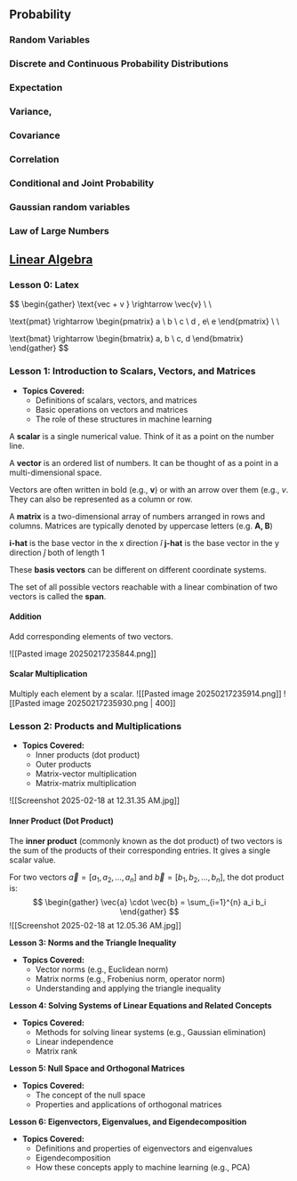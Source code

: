 ## Probability
### Random Variables
### Discrete and Continuous Probability Distributions
### Expectation
### Variance,
### Covariance
### Correlation
### Conditional and Joint Probability
### Gaussian random variables 
### Law of Large Numbers

## [Linear Algebra](http://web.stanford.edu/class/cs246/handouts/CS246_LinAlg_review.pdf)

### Lesson 0:  Latex

$$
\begin{gather}
\text{vec + v } \rightarrow \vec{v} \\ \\

\text{pmat} \rightarrow \begin{pmatrix}
a \ b \ c  \\
d , e\\
e
\end{pmatrix} \\ \\

\text{bmat} \rightarrow
\begin{bmatrix}
a, b \\
c, d
\end{bmatrix}
\end{gather}
$$
### Lesson 1: Introduction to Scalars, Vectors, and Matrices

- **Topics Covered:**
    - Definitions of scalars, vectors, and matrices
    - Basic operations on vectors and matrices
    - The role of these structures in machine learning

A **scalar** is a single numerical value. Think of it as a point on the number line.

A **vector** is an ordered list of numbers. It can be thought of as a point in a multi-dimensional space.

Vectors are often written in bold (e.g., **v**) or with an arrow over them (e.g., $v$. They can also be represented as a column or row.

A **matrix** is a two-dimensional array of numbers arranged in rows and columns. Matrices are typically denoted by uppercase letters (e.g. **A, B**)

**i-hat** is the base vector in the x direction $\hat{i}$
**j-hat** is the base vector in the y direction $\hat{j}$
both of length 1

These **basis vectors** can be different on different coordinate systems.

The set of all possible vectors reachable with a linear combination of two vectors is called the **span**.
#### Addition
Add corresponding elements of two vectors.

![[Pasted image 20250217235844.png]]

#### Scalar Multiplication
Multiply each element by a scalar.
![[Pasted image 20250217235914.png]]
![[Pasted image 20250217235930.png | 400]]



### Lesson 2: Products and Multiplications

- **Topics Covered:**
    - Inner products (dot product)
    - Outer products
    - Matrix-vector multiplication
    - Matrix-matrix multiplication

![[Screenshot 2025-02-18 at 12.31.35 AM.jpg]]
#### Inner Product (Dot Product)

The **inner product** (commonly known as the dot product) of two vectors is the sum of the products of their corresponding entries. It gives a single scalar value.

For two vectors $\vec{a} = [a_1, a_2, \dots, a_n]$ and $\vec{b} = [b_1, b_2, \dots, b_n]$, the dot product is:
$$
\begin{gather}
\vec{a} \cdot \vec{b} = \sum_{i=1}^{n} a_i b_i
\end{gather}
$$
![[Screenshot 2025-02-18 at 12.05.36 AM.jpg]]



**Lesson 3: Norms and the Triangle Inequality**

- **Topics Covered:**
    - Vector norms (e.g., Euclidean norm)
    - Matrix norms (e.g., Frobenius norm, operator norm)
    - Understanding and applying the triangle inequality

**Lesson 4: Solving Systems of Linear Equations and Related Concepts**

- **Topics Covered:**
    - Methods for solving linear systems (e.g., Gaussian elimination)
    - Linear independence
    - Matrix rank

**Lesson 5: Null Space and Orthogonal Matrices**

- **Topics Covered:**
    - The concept of the null space
    - Properties and applications of orthogonal matrices

**Lesson 6: Eigenvectors, Eigenvalues, and Eigendecomposition**

- **Topics Covered:**
    - Definitions and properties of eigenvectors and eigenvalues
    - Eigendecomposition
    - How these concepts apply to machine learning (e.g., PCA)

